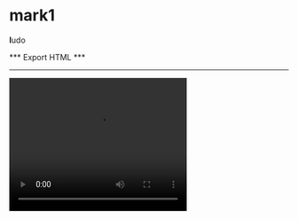 # mark1

**l**udo


*** Export HTML ***
*******************

<video width="320" height="240" controls>
  <source src="https://www.youtube.com/watch?v=hQU_pgyCL6k">
  Your browser does not support the video tag.
</video>
